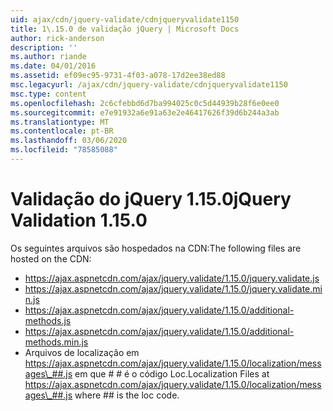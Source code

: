 ```yaml
---
uid: ajax/cdn/jquery-validate/cdnjqueryvalidate1150
title: 1\.15.0 de validação jQuery | Microsoft Docs
author: rick-anderson
description: ''
ms.author: riande
ms.date: 04/01/2016
ms.assetid: ef09ec95-9731-4f03-a078-17d2ee38ed88
msc.legacyurl: /ajax/cdn/jquery-validate/cdnjqueryvalidate1150
msc.type: content
ms.openlocfilehash: 2c6cfebbd6d7ba994025c0c5d44939b28f6e0ee0
ms.sourcegitcommit: e7e91932a6e91a63e2e46417626f39d6b244a3ab
ms.translationtype: MT
ms.contentlocale: pt-BR
ms.lasthandoff: 03/06/2020
ms.locfileid: "78585088"
---
```

# <a name="jquery-validation-1150"></a><span data-ttu-id="d1fad-102">Validação do jQuery 1.15.0</span><span class="sxs-lookup"><span data-stu-id="d1fad-102">jQuery Validation 1.15.0</span></span>

<span data-ttu-id="d1fad-103">Os seguintes arquivos são hospedados na CDN:</span><span class="sxs-lookup"><span data-stu-id="d1fad-103">The following files are hosted on the CDN:</span></span>

- https://ajax.aspnetcdn.com/ajax/jquery.validate/1.15.0/jquery.validate.js
- https://ajax.aspnetcdn.com/ajax/jquery.validate/1.15.0/jquery.validate.min.js
- https://ajax.aspnetcdn.com/ajax/jquery.validate/1.15.0/additional-methods.js
- https://ajax.aspnetcdn.com/ajax/jquery.validate/1.15.0/additional-methods.min.js
- <span data-ttu-id="d1fad-104">Arquivos de localização em https://ajax.aspnetcdn.com/ajax/jquery.validate/1.15.0/localization/messages\_##.js em que # # é o código Loc.</span><span class="sxs-lookup"><span data-stu-id="d1fad-104">Localization Files at https://ajax.aspnetcdn.com/ajax/jquery.validate/1.15.0/localization/messages\_##.js where ## is the loc code.</span></span>
